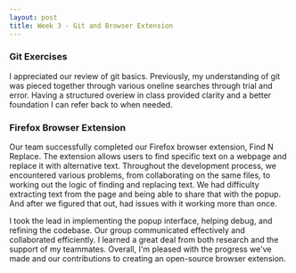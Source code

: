 ```yaml
---
layout: post
title: Week 3 - Git and Browser Extension
---
```


<!-- Comment on the git exercises we did in class. Comment on the work with your team and progress you have made towards your first browser extension (what are some problems the group is facing, what good things happened, how do you fit into the collaboration, what are your biggest contributions) -->


### Git Exercises
I appreciated our review of git basics. Previously, my understanding of git was pieced together through various oneline searches through trial and error. Having a structured overiew in class provided clarity and a better foundation I can refer back to when needed. 

<!--more-->


### Firefox Browser Extension

Our team successfully completed our Firefox browser extension, Find N Replace. The extension allows users to find specific text on a webpage and replace it with alternative text. Throughout the development process, we encountered various problems, from collaborating on the same files, to working out the logic of finding and replacing text. We had difficulty extracting text from the page and being able to share that with the popup. And after we figured that out, had issues with it working more than once.


I took the lead in implementing the popup interface, helping debug, and refining the codebase. Our group communicated effectively and collaborated efficiently. I learned a great deal from both research and the support of my teammates. Overall, I'm pleased with the progress we've made and our contributions to creating an open-source browser extension.




